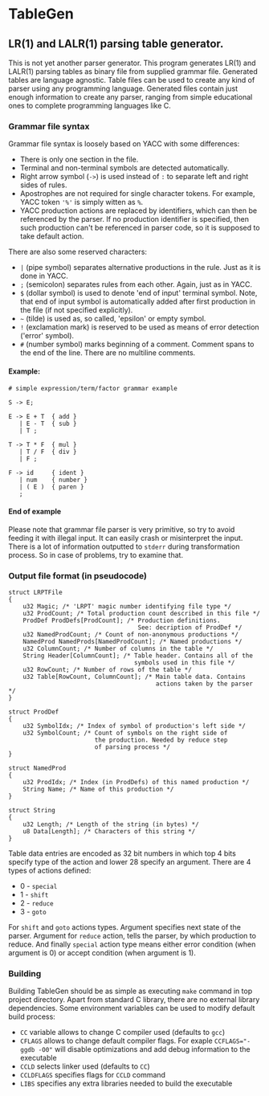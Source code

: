 # TableGen
## LR(1) and LALR(1) parsing table generator.

This is not yet another parser generator. This program generates LR(1) and LALR(1) parsing tables as binary file from supplied grammar file. Generated tables are language agnostic. Table files can be used to create any kind of parser using any programming language. Generated files contain just enough information to create any parser, ranging from simple educational ones to complete programming languages like C.

### Grammar file syntax

Grammar file syntax is loosely based on YACC with some differences:

* There is only one section in the file.
* Terminal and non-terminal symbols are detected automatically.
* Right arrow symbol (`->`) is used instead of `:` to separate left and right sides of rules.
* Apostrophes are not required for single character tokens. For example, YACC token `'%'` is simply witten as `%`.
* YACC production actions are replaced by identifiers, which can then be referenced by the parser. If no production identifier is specified, then such production can't be referenced in parser code, so it is supposed to take default action.

There are also some reserved characters:

* `|` (pipe symbol) separates alternative productions in the rule. Just as it is done in YACC.
* `;` (semicolon) separates rules from each other. Again, just as in YACC.
* `$` (dollar symbol) is used to denote 'end of input' terminal symbol. Note, that end of input symbol is automatically added after first production in the file (if not specified explicitly).
* `~` (tilde) is used as, so called, 'epsilon' or empty symbol.
* `!` (exclamation mark) is reserved to be used as means of error detection ('error' symbol).
* `#` (number symbol) marks beginning of a comment. Comment spans to the end of the line. There are no multiline comments.

#### Example:
    # simple expression/term/factor grammar example

    S -> E;

    E -> E + T  { add }
       | E - T  { sub }
       | T ;

    T -> T * F  { mul }
       | T / F  { div }
       | F ;

    F -> id     { ident }
       | num    { number }
       | ( E )  { paren }
       ;
#### End of example

Please note that grammar file parser is very primitive, so try to avoid feeding it with illegal input. It can easily crash or misinterpret the input. There is a lot of information outputted to `stderr` during transformation process. So in case of problems, try to examine that.

### Output file format (in pseudocode)

    struct LRPTFile
    {
        u32 Magic; /* 'LRPT' magic number identifying file type */
        u32 ProdCount; /* Total production count described in this file */
        ProdDef ProdDefs[ProdCount]; /* Production definitions.
                                        See: decription of ProdDef */
        u32 NamedProdCount; /* Count of non-anonymous productions */
        NamedProd NamedProds[NamedProdCount]; /* Named productions */
        u32 ColumnCount; /* Number of columns in the table */
        String Header[ColumnCount]; /* Table header. Contains all of the
                                       symbols used in this file */
        u32 RowCount; /* Number of rows of the table */
        u32 Table[RowCount, ColumnCount]; /* Main table data. Contains
                                             actions taken by the parser */
    }

    struct ProdDef
    {
        u32 SymbolIdx; /* Index of symbol of production's left side */
        u32 SymbolCount; /* Count of symbols on the right side of
                            the production. Needed by reduce step
                            of parsing process */
    }

    struct NamedProd
    {
        u32 ProdIdx; /* Index (in ProdDefs) of this named production */
        String Name; /* Name of this production */
    }

    struct String
    {
        u32 Length; /* Length of the string (in bytes) */
        u8 Data[Length]; /* Characters of this string */
    }

Table data entries are encoded as 32 bit numbers in which top 4 bits specify type of the action and lower 28 specify an argument. There are 4 types of actions defined:

* 0 - `special`
* 1 - `shift`
* 2 - `reduce`
* 3 - `goto`

For `shift` and `goto` actions types. Argument specifies next state of the parser. Argument for `reduce` action, tells the parser, by which production to reduce. And finally `special` action type means either error condition (when argument is 0) or accept condition (when argument is 1).

### Building

Building TableGen should be as simple as executing `make` command in top project directory. Apart from standard C library, there are no external library dependencies. Some environment variables can be used to modify default build process:

* `CC` variable allows to change C compiler used (defaults to `gcc`)
* `CFLAGS` allows to change default compiler flags. For exaple `CCFLAGS="-ggdb -O0"` will disable optimizations and add debug information to the executable
* `CCLD` selects linker used (defaults to `CC`)
* `CCLDFLAGS` specifies flags for `CCLD` command
* `LIBS` specifies any extra libraries needed to build the executable
